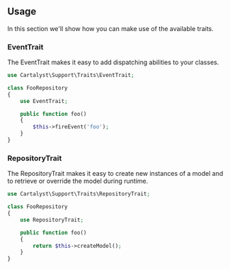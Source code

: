 ## Usage

In this section we'll show how you can make use of the available traits.

### EventTrait

The EventTrait makes it easy to add dispatching abilities to your classes.

```php
use Cartalyst\Support\Traits\EventTrait;

class FooRepository
{
    use EventTrait;

    public function foo()
    {
        $this->fireEvent('foo');
    }
}
```

### RepositoryTrait

The RepositoryTrait makes it easy to create new instances of a model and to retrieve or override the model during runtime.

```php
use Cartalyst\Support\Traits\RepositoryTrait;

class FooRepository
{
    use RepositoryTrait;

    public function foo()
    {
        return $this->createModel();
    }
}
```
